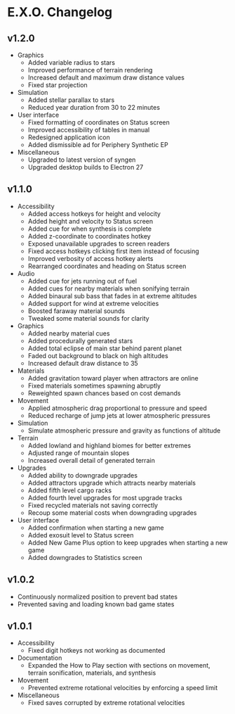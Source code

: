 # E.X.O. Changelog

## v1.2.0
- Graphics
  - Added variable radius to stars
  - Improved performance of terrain rendering
  - Increased default and maximum draw distance values
  - Fixed star projection
- Simulation
  - Added stellar parallax to stars
  - Reduced year duration from 30 to 22 minutes
- User interface
  - Fixed formatting of coordinates on Status screen
  - Improved accessibility of tables in manual
  - Redesigned application icon
  - Added dismissible ad for Periphery Synthetic EP
- Miscellaneous
  - Upgraded to latest version of syngen
  - Upgraded desktop builds to Electron 27

## v1.1.0
- Accessibility
  - Added access hotkeys for height and velocity
  - Added height and velocity to Status screen
  - Added cue for when synthesis is complete
  - Added z-coordinate to coordinates hotkey
  - Exposed unavailable upgrades to screen readers
  - Fixed access hotkeys clicking first item instead of focusing
  - Improved verbosity of access hotkey alerts
  - Rearranged coordinates and heading on Status screen
- Audio
  - Added cue for jets running out of fuel
  - Added cues for nearby materials when sonifying terrain
  - Added binaural sub bass that fades in at extreme altitudes
  - Added support for wind at extreme velocities
  - Boosted faraway material sounds
  - Tweaked some material sounds for clarity
- Graphics
  - Added nearby material cues
  - Added procedurally generated stars
  - Added total eclipse of main star behind parent planet
  - Faded out background to black on high altitudes
  - Increased default draw distance to 35
- Materials
  - Added gravitation toward player when attractors are online
  - Fixed materials sometimes spawning abruptly
  - Reweighted spawn chances based on cost demands
- Movement
  - Applied atmospheric drag proportional to pressure and speed
  - Reduced recharge of jump jets at lower atmospheric pressures
- Simulation
  - Simulate atmospheric pressure and gravity as functions of altitude
- Terrain
  - Added lowland and highland biomes for better extremes
  - Adjusted range of mountain slopes
  - Increased overall detail of generated terrain
- Upgrades
  - Added ability to downgrade upgrades
  - Added attractors upgrade which attracts nearby materials
  - Added fifth level cargo racks
  - Added fourth level upgrades for most upgrade tracks
  - Fixed recycled materials not saving correctly
  - Recoup some material costs when downgrading upgrades
- User interface
  - Added confirmation when starting a new game
  - Added exosuit level to Status screen
  - Added New Game Plus option to keep upgrades when starting a new game
  - Added downgrades to Statistics screen

## v1.0.2
- Continuously normalized position to prevent bad states
- Prevented saving and loading known bad game states

## v1.0.1
- Accessibility
  - Fixed digit hotkeys not working as documented
- Documentation
  - Expanded the How to Play section with sections on movement, terrain sonification, materials, and synthesis
- Movement
  - Prevented extreme rotational velocities by enforcing a speed limit
- Miscellaneous
  - Fixed saves corrupted by extreme rotational velocities
